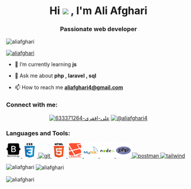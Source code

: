 <h1 align="center">Hi <img src="https://media.giphy.com/media/hvRJCLFzcasrR4ia7z/giphy.gif" width="30"> , I'm Ali Afghari</h1>
<h3 align="center">Passionate web developer</h3>

<p align="left"> <img src="https://komarev.com/ghpvc/?username=aliafghari&label=Profile%20views&color=0e75b6&style=flat" alt="aliafghari" /> </p>

<p align="left"> <a href="https://github.com/ryo-ma/github-profile-trophy"><img src="https://github-profile-trophy.vercel.app/?username=aliafghari" alt="aliafghari" /></a> </p>

- 🌱 I’m currently learning **js**

- 💬 Ask me about **php , laravel , sql**

- 📫 How to reach me **aliafghari4@gmail.com**

<h3 align="left">Connect with me:</h3>
<p align="center">
<a href="https://linkedin.com/in/علی-افقری-633371264" target="blank"><img align="center" src="https://raw.githubusercontent.com/rahuldkjain/github-profile-readme-generator/master/src/images/icons/Social/linked-in-alt.svg" alt="علی-افقری-633371264" height="30" width="40" /></a>
<a href="https://www.hackerearth.com/@aliafghari4" target="blank"><img align="center" src="https://raw.githubusercontent.com/rahuldkjain/github-profile-readme-generator/master/src/images/icons/Social/hackerearth.svg" alt="@aliafghari4" height="30" width="40" /></a>
</p>

<h3 align="left">Languages and Tools:</h3>
<p align="left"> <a href="https://getbootstrap.com" target="_blank" rel="noreferrer"> <img src="https://raw.githubusercontent.com/devicons/devicon/master/icons/bootstrap/bootstrap-plain-wordmark.svg" alt="bootstrap" width="40" height="40"/> </a> <a href="https://www.w3schools.com/css/" target="_blank" rel="noreferrer"> <img src="https://raw.githubusercontent.com/devicons/devicon/master/icons/css3/css3-original-wordmark.svg" alt="css3" width="40" height="40"/> </a> <a href="https://git-scm.com/" target="_blank" rel="noreferrer"> <img src="https://www.vectorlogo.zone/logos/git-scm/git-scm-icon.svg" alt="git" width="40" height="40"/> </a> <a href="https://www.w3.org/html/" target="_blank" rel="noreferrer"> <img src="https://raw.githubusercontent.com/devicons/devicon/master/icons/html5/html5-original-wordmark.svg" alt="html5" width="40" height="40"/> </a> <a href="https://laravel.com/" target="_blank" rel="noreferrer"> <img src="https://raw.githubusercontent.com/devicons/devicon/master/icons/laravel/laravel-plain-wordmark.svg" alt="laravel" width="40" height="40"/> </a> <a href="https://www.mysql.com/" target="_blank" rel="noreferrer"> <img src="https://raw.githubusercontent.com/devicons/devicon/master/icons/mysql/mysql-original-wordmark.svg" alt="mysql" width="40" height="40"/> </a> <a href="https://nodejs.org" target="_blank" rel="noreferrer"> <img src="https://raw.githubusercontent.com/devicons/devicon/master/icons/nodejs/nodejs-original-wordmark.svg" alt="nodejs" width="40" height="40"/> </a> <a href="https://www.php.net" target="_blank" rel="noreferrer"> <img src="https://raw.githubusercontent.com/devicons/devicon/master/icons/php/php-original.svg" alt="php" width="40" height="40"/> </a> <a href="https://postman.com" target="_blank" rel="noreferrer"> <img src="https://www.vectorlogo.zone/logos/getpostman/getpostman-icon.svg" alt="postman" width="40" height="40"/> </a> <a href="https://tailwindcss.com/" target="_blank" rel="noreferrer"> <img src="https://www.vectorlogo.zone/logos/tailwindcss/tailwindcss-icon.svg" alt="tailwind" width="40" height="40"/> </a> </p>

<p><img align="left" src="https://github-readme-stats.vercel.app/api/top-langs?username=aliafghari&show_icons=true&locale=en&layout=compact" alt="aliafghari" /></p>

<p>&nbsp;<img align="center" src="https://github-readme-stats.vercel.app/api?username=aliafghari&show_icons=true&locale=en" alt="aliafghari" /></p>

<p><img align="center" src="https://github-readme-streak-stats.herokuapp.com/?user=aliafghari&" alt="aliafghari" /></p>
